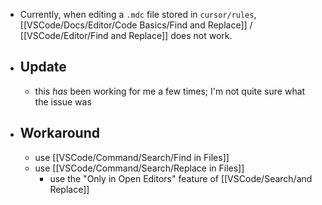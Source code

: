- Currently, when editing a `.mdc` file stored in `cursor/rules`, [[VSCode/Docs/Editor/Code Basics/Find and Replace]] / [[VSCode/Editor/Find and Replace]] does not work.
- ## Update
	- this *has* been working for me a few times; I'm not quite sure what the issue was
- ## Workaround
	- use [[VSCode/Command/Search/Find in Files]]
	- use [[VSCode/Command/Search/Replace in Files]]
		- use the "Only in Open Editors" feature of [[VSCode/Search/and Replace]]